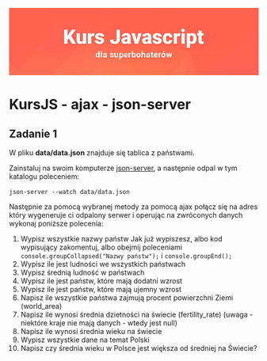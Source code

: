 ![](../../kursjs.png)

# KursJS - ajax - json-server

## Zadanie 1
W pliku **data/data.json** znajduje się tablica z państwami.

Zainstaluj na swoim komputerze [json-server](https://github.com/typicode/json-server), a następnie odpal w tym katalogu poleceniem:

```
json-server --watch data/data.json
```

Następnie za pomocą wybranej metody za pomocą ajax połącz się na adres który wygeneruje ci odpalony serwer i operując na zwróconych danych wykonaj poniższe polecenia:

1. Wypisz wszystkie nazwy państw
   Jak już wypiszesz, albo kod wypisujący zakomentuj, albo obejmij poleceniami `console.groupCollapsed("Nazwy państw");` i `console.groupEnd();`
2. Wypisz ile jest ludności we wszystkich państwach
3. Wypisz średnią ludność w państwach
4. Wypisz ile jest państw, które mają dodatni wzrost
5. Wypisz ile jest państw, które mają ujemny wzrost
6. Napisz ile wszystkie państwa zajmują procent powierzchni Ziemi (world_area)
7. Napisz ile wynosi średnia dzietności na świecie (fertility_rate)
    (uwaga - niektóre kraje nie mają danych - wtedy jest null)
8. Napisz ile wynosi średnia wieku na świecie
9. Wypisz wszystkie dane na temat Polski
10. Napisz czy średnia wieku w Polsce jest większa od średniej na Świecie?
